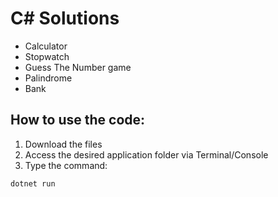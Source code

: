 # C# Solutions
- Calculator
- Stopwatch
- Guess The Number game
- Palindrome
- Bank

## How to use the code:
1. Download the files
2. Access the desired application folder via Terminal/Console
3. Type the command:
```
dotnet run
```
